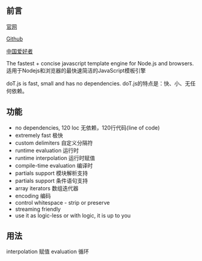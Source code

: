前言
-----

[官网](http://olado.github.io/doT/index.html)

[Github](https://github.com/olado/doT)

[中国爱好者](http://dotjs.cn/)

The fastest + concise javascript template engine for Node.js and browsers.
适用于Nodejs和浏览器的最快速简洁的JavaScript模板引擎

doT.js is fast, small and has no dependencies.
doT.js的特点是：快、小、无任何依赖。

功能
----

* no dependencies, 120 loc 无依赖，120行代码(line of code)
* extremely fast 极快
* custom delimiters 自定义分隔符
* runtime evaluation 运行时
* runtime interpolation 运行时赋值
* compile-time evaluation 编译时
* partials support 模块解析支持
* partials support 条件语句支持
* array iterators 数组迭代器
* encoding 编码
* control whitespace - strip or preserve
* streaming friendly
* use it as logic-less or with logic, it is up to you

用法
----

interpolation 赋值
evaluation 循环



